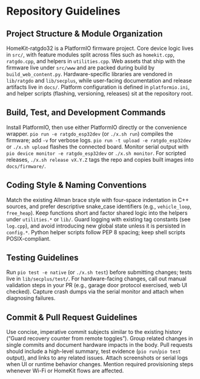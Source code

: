 # Repository Guidelines

## Project Structure & Module Organization
HomeKit-ratgdo32 is a PlatformIO firmware project. Core device logic lives in `src/`, with feature modules split across files such as `homekit.cpp`, `ratgdo.cpp`, and helpers in `utilities.cpp`. Web assets that ship with the firmware live under `src/www` and are packed during build by `build_web_content.py`. Hardware-specific libraries are vendored in `lib/ratgdo` and `lib/secplus`, while user-facing documentation and release artifacts live in `docs/`. Platform configuration is defined in `platformio.ini`, and helper scripts (flashing, versioning, releases) sit at the repository root.

## Build, Test, and Development Commands
Install PlatformIO, then use either PlatformIO directly or the convenience wrapper. `pio run -e ratgdo_esp32dev` (or `./x.sh run`) compiles the firmware; add `-v` for verbose logs. `pio run -t upload -e ratgdo_esp32dev` or `./x.sh upload` flashes the connected board. Monitor serial output with `pio device monitor -e ratgdo_esp32dev` or `./x.sh monitor`. For scripted releases, `./x.sh release vX.Y.Z` tags the repo and copies built images into `docs/firmware/`.

## Coding Style & Naming Conventions
Match the existing Allman brace style with four-space indentation in C++ sources, and prefer descriptive snake_case identifiers (e.g., `vehicle_loop`, `free_heap`). Keep functions short and factor shared logic into the helpers under `utilities.*` or `lib/`. Guard logging with existing tag constants (see `log.cpp`), and avoid introducing new global state unless it is persisted in `config.*`. Python helper scripts follow PEP 8 spacing; keep shell scripts POSIX-compliant.

## Testing Guidelines
Run `pio test -e native` (or `./x.sh test`) before submitting changes; tests live in `lib/secplus/test/`. For hardware-facing changes, call out manual validation steps in your PR (e.g., garage door protocol exercised, web UI checked). Capture crash dumps via the serial monitor and attach when diagnosing failures.

## Commit & Pull Request Guidelines
Use concise, imperative commit subjects similar to the existing history (“Guard recovery counter from remote toggles”). Group related changes in single commits and document hardware impacts in the body. Pull requests should include a high-level summary, test evidence (`pio run`/`pio test` output), and links to any related issues. Attach screenshots or serial logs when UI or runtime behavior changes. Mention required provisioning steps whenever Wi-Fi or HomeKit flows are affected.
